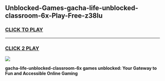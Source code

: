 
## Unblocked-Games-gacha-life-unblocked-classroom-6x-Play-Free-z38lu
<h3>
<a href="https://premium76.site?title=gacha-life-unblocked-classroom-6x&ref=23A">CLICK TO PLAY</a></h3>
<hr>

<h3>
<a href="https://premium76.site?title=gacha-life-unblocked-classroom-6x&ref=23A">CLICK 2 PLAY</a>
  
</h3>

<a href="https://premium76.site?title=gacha-life-unblocked-classroom-6x&ref=23A"><img src="https://clearcache.store/games.png"></a>


**gacha-life-unblocked-classroom-6x games unblocked: Your Gateway to Fun and Accessible Online Gaming**
